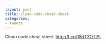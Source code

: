 ```yaml
---
layout: post
title: Clean-code-cheat-sheet
categories:
- tweets
---
```

Clean code cheat sheet. http://t.co/18dT3OTiPt